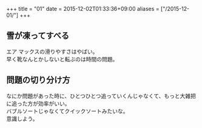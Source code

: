 +++
title = "01"
date = 2015-12-02T01:33:36+09:00
aliases = ["/2015-12-01/"]
+++

## 雪が凍ってすべる

エア マックスの滑りやすさはやばい。  
早く靴なんとかしないと転ぶのは時間の問題。

## 問題の切り分け方

なにか問題があった時に、ひとつひとつ追っていくんじゃなくて、もっと大雑把に追った方が効率がいい。  
バブルソートじゃなくてクイックソートみたいな。  
意識しよう。
